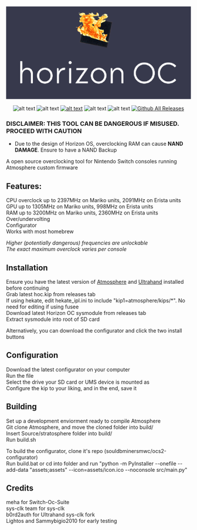 <div align="center">


![alt text](assets/logo.png "logo")


![alt text](https://img.shields.io/badge/GPL--2.0-red?style=for-the-badge "logo") ![alt text](https://img.shields.io/badge/Nintendo_Switch-E60012?style=for-the-badge&logo=nintendo-switch&logoColor=white "logo") [![alt text](https://img.shields.io/badge/Discord-5865F2?style=for-the-badge&logo=discord&logoColor=white)](https://discord.com/invite/S3eX47dHsB)  ![alt text](https://img.shields.io/badge/VSCode-0078D4?style=for-the-badge&logo=visual%20studio%20code&logoColor=white) ![alt text](https://img.shields.io/badge/C%2B%2B-00599C?style=for-the-badge&logo=c%2B%2B&logoColor=white) [![Github All Releases](https://img.shields.io/github/downloads/souldbminersmwc/Horizon-OC/total.svg)]()

</div>

### DISCLAIMER: THIS TOOL CAN BE DANGEROUS IF MISUSED. PROCEED WITH CAUTION
* Due to the design of Horizon OS, overclocking RAM can cause **NAND DAMAGE**. Ensure to have a NAND Backup<br>

A open source overclocking tool for Nintendo Switch consoles running Atmosphere custom firmware<br>


## Features:
CPU overclock up to 2397MHz on Mariko units, 2091MHz on Erista units<br>
GPU up to 1305MHz on Mariko units, 998MHz on Erista units<br>
RAM up to 3200MHz on Mariko units, 2360MHz on Erista units<br>
Over/undervolting<br>
Configurator<br>
Works with most homebrew<br>

*Higher (potentially dangerous) frequencies are unlockable*<br>
*The exact maximum overclock varies per console*<br>
## Installation
Ensure you have the latest version of [Atmosphere](https://github.com/Atmosphere-NX/Atmosphere) and [Ultrahand](https://github.com/ppkantorski/Ultrahand-Overlay) installed before continuing<br>
Grab latest hoc.kip from releases tab<br>
If using hekate, edit hekate_ipl.ini to include "kip1=atmosphere/kips/*". No need for editing if using fusee<br>
Download latest Horizon OC sysmodule from releases tab<br>
Extract sysmodule into root of SD card<br>

Alternatively, you can download the configurator and click the two install buttons<br>


## Configuration
Download the latest configurator on your computer<br>
Run the file<br>
Select the drive your SD card or UMS device is mounted as<br>
Configure the kip to your liking, and in the end, save it<br>

## Building
Set up a development enviorment ready to compile Atmosphere<br>
Git clone Atmosphere, and move the cloned folder into build/<br>
Insert Source/stratosphere folder into build/<br>
Run build.sh

To build the configurator, clone it's repo (souldbminersmwc/ocs2-configurator)<br>
Run build.bat or cd into folder and run "python -m PyInstaller --onefile --add-data "assets;assets" --icon=assets/icon.ico --noconsole src/main.py"<br>


## Credits
meha for Switch-Oc-Suite<br>
sys-clk team for sys-clk<br>
b0rd2auth for Ultrahand sys-clk fork<br>
Lightos and Sammybigio2010 for early testing<br>
